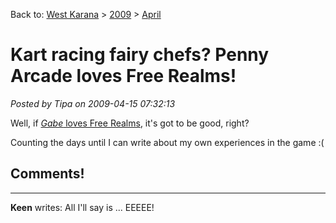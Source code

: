 Back to: [West Karana](/posts/westkarana.md) > [2009](/posts/2009/westkarana.md) > [April](./westkarana.md)
# Kart racing fairy chefs? Penny Arcade loves Free Realms!

*Posted by Tipa on 2009-04-15 07:32:13*

Well, if [*Gabe* loves Free Realms](http://www.penny-arcade.com/comic/2009/4/15/), it's got to be good, right?

Counting the days until I can write about my own experiences in the game :(

## Comments!
---
**Keen** writes: All I'll say is ... EEEEE!
